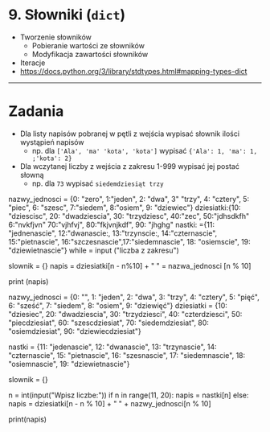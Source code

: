 # 9. Słowniki (`dict`)

- Tworzenie słowników
  - Pobieranie wartości ze słowników
  -  Modyfikacja zawartości słowników
- Iteracje
- https://docs.python.org/3/library/stdtypes.html#mapping-types-dict
---
# Zadania

- Dla listy napisów pobranej w pętli z wejścia wypisać słownik ilości wystąpień napisów
  - np. dla `['Ala', 'ma' 'kota', 'kota']` wypisać `{'Ala': 1, 'ma': 1, ;'kota': 2}`
- Dla wczytanej liczby z wejścia z zakresu 1-999 wypisać jej postać słowną
  - np. dla `73` wypisać `siedemdziesiąt trzy`


nazwy_jednosci = {0: "zero", 1:"jeden", 2: "dwa", 3" "trzy", 4: "cztery", 5: "piec", 6: "szesc", 7:"siedem", 8:"osiem", 9: "dziewiec"}
dziesiatki:{10: "dziescisc", 20: "dwadziescia", 30: "trzydziesc", 40:"zec", 50:"jdhsdkfh" 6:"nvkfjvn" 70:"vjhfvj", 80:"fkjvnjkdf", 90: "jhghg"
nastki: ={11: "jednenascie", 12:"dwanascie:, 13:"trzynscie:, 14:"czternascie", 15:"pietnascie", 16:"szczesnascie",17:"siedemnascie", 18: "osiemscie", 19: "dziewietnascie"}
while = input ("liczba z zakresu")

slownik = {}
napis = dziesiatki[n - n%10] + " " = nazwa_jednosci [n % 10]

print (napis)






nazwy_jednosci = {0: "", 1: "jeden", 2: "dwa", 3: "trzy", 4: "cztery", 5: "pięć", 6: "sześć", 7: "siedem", 8: "osiem",
                  9: "dziewięć"}
dziesiatki = {10: "dziesiec", 20: "dwadziescia", 30: "trzydziesci", 40: "czterdziesci", 50: "piecdziesiat",
              60: "szescdziesiat", 70: "siedemdziesiat", 80: "osiemdziesiat", 90: "dziewiecdziesiat"}

nastki = {11: "jedenascie", 12: "dwanascie", 13: "trzynascie", 14: "czternascie", 15: "pietnascie",
          16: "szesnascie", 17: "siedemnascie", 18: "osiemnascie", 19: "dziewietnascie"}

slownik = {}

n = int(input("Wpisz liczbe:"))
if n in range(11, 20):
    napis = nastki[n]
else:
    napis = dziesiatki[n - n % 10] + " " + nazwy_jednosci[n % 10]

print(napis)
